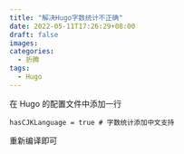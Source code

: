 ```yaml
---
title: "解决Hugo字数统计不正确"
date: 2022-05-11T17:26:29+08:00
draft: false
images:
categories:
  - 折腾
tags: 
  - Hugo
---
```


在 Hugo 的配置文件中添加一行

```shell
hasCJKLanguage = true # 字数统计添加中文支持
```

重新编译即可
